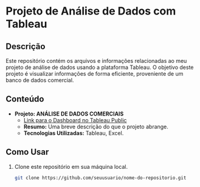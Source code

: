 # Projeto de Análise de Dados com Tableau

## Descrição
Este repositório contém os arquivos e informações relacionadas ao meu projeto de análise de dados usando a plataforma Tableau. O objetivo deste projeto é visualizar informações de forma eficiente, proveniente de um banco de dados comercial.
## Conteúdo
- **Projeto: ANÁLISE DE DADOS COMERCIAIS**
  - [Link para o Dashboard no Tableau Public](https://public.tableau.com/app/profile/j.lia.castro/viz/VENDASPORCIDADES_17017113701900/Planilha1?publish=yes)
  - **Resumo:** Uma breve descrição do que o projeto abrange.
  - **Tecnologias Utilizadas:** Tableau, Excel.

## Como Usar
1. Clone este repositório em sua máquina local.
   ```bash
   git clone https://github.com/seuusuario/nome-do-repositorio.git

